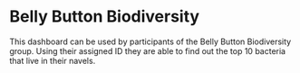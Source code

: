 # Belly Button Biodiversity
This dashboard can be used by participants of the Belly Button Biodiversity group.  Using their assigned ID they are able to find out the top 10 bacteria that live in their navels.